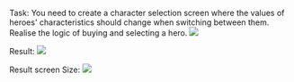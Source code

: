 Task: 
You need to create a character selection screen where the values of heroes' characteristics should change when switching between them. Realise the logic of buying and selecting a hero.
![](https://github.com/slusarenkoas/UI_Hero/blob/main/Assets/Resources/GitMaterial/Task.gif)

Result:
![](https://github.com/slusarenkoas/UI_Hero/blob/main/Assets/Resources/GitMaterial/function.gif)

Result screen Size:
![](https://github.com/slusarenkoas/UI_Hero/blob/main/Assets/Resources/GitMaterial/Screen.gif)
